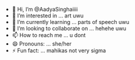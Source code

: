 - 👋 Hi, I’m @AadyaSinghaiiii
- 👀 I’m interested in ... art uwu 
- 🌱 I’m currently learning ... parts of speech uwu
- 💞️ I’m looking to collaborate on ... hehehe uwu
- 📫 How to reach me ... u dont 
- 😄 Pronouns: ... she/her
- ⚡ Fun fact: ... mahikas not very sigma

<!---
AadyaSinghaiiii/AadyaSinghaiiii is a ✨ special ✨ repository because its `README.md` (this file) appears on your GitHub profile.
You can click the Preview link to take a look at your changes.
--->
